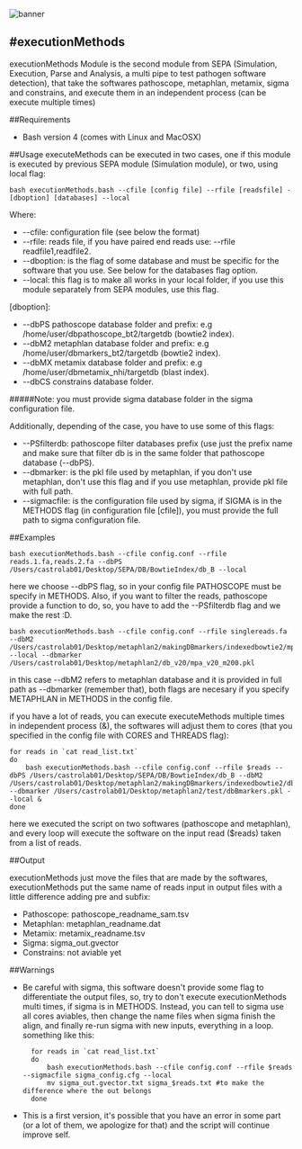 ![banner](https://raw.githubusercontent.com/microgenomics/tutorials/master/img/microgenomics.png)

#executionMethods
----------------

executionMethods Module is the second module from SEPA (Simulation, Execution, Parse and Analysis,  a multi pipe to test pathogen software detection), that take the softwares pathoscope, metaphlan, metamix, sigma and constrains, and execute them in an independent process (can be execute multiple times)

##Requirements

* Bash version 4 (comes with Linux and MacOSX)

##Usage
executeMethods can be executed in two cases, one if this module is executed by previous SEPA module (Simulation module), or two, using local flag:

	bash executionMethods.bash --cfile [config file] --rfile [readsfile] -[dboption] [databases] --local
	
Where:
	
* --cfile: configuration file (see below the format)
* --rfile: reads file, if you have paired end reads use: --rfile readfile1,readfile2.
* --dboption: is the flag of some database and must be specific for the software that you use. See below for the databases flag option.
* --local: this flag is to make all works in your local folder, if you use this module separately from SEPA modules, use this flag.

[dboption]:

* --dbPS pathoscope database folder and prefix: e.g /home/user/dbpathoscope_bt2/targetdb (bowtie2 index).
* --dbM2 metaphlan database folder and prefix: e.g /home/user/dbmarkers_bt2/targetdb (bowtie2 index).
* --dbMX metamix database folder and prefix: e.g /home/user/dbmetamix_nhi/targetdb (blast index).
* --dbCS constrains database folder.

#####Note: you must provide sigma database folder in the sigma configuration file.

Additionally, depending of the case, you have to use some of this flags:

* --PSfilterdb: pathoscope filter databases prefix (use just the prefix name and make sure that filter db is in the same folder that pathoscope database (--dbPS).
* --dbmarker: is the pkl file used by metaphlan, if you don't use metaphlan, don't use this flag and if you use metaphlan, provide pkl file with full path.
* --sigmacfile: is the configuration file used by sigma, if SIGMA is in the METHODS flag (in configuration file [cfile]), you must provide the full path to sigma configuration file.

##Examples

	bash executionMethods.bash --cfile config.conf --rfile reads.1.fa,reads.2.fa --dbPS /Users/castrolab01/Desktop/SEPA/DB/BowtieIndex/db_B --local

here we choose --dbPS flag, so in your config file PATHOSCOPE must be specify in METHODS. Also, if you want to filter the reads, pathoscope provide a function to do, so, you have to add the --PSfilterdb flag and we make the rest :D.

	bash executionMethods.bash --cfile config.conf --rfile singlereads.fa --dbM2 /Users/castrolab01/Desktop/metaphlan2/makingDBmarkers/indexedbowtie2/mpa_v20_m200 --local --dbmarker /Users/castrolab01/Desktop/metaphlan2/db_v20/mpa_v20_m200.pkl

in this case --dbM2 refers to metaphlan database and it is provided in full path as --dbmarker (remember that), both flags are necesary if you specify METAPHLAN in METHODS in the config file.

if you have a lot of reads, you can execute executeMethods multiple times in independent process (&), the softwares will adjust them to cores (that you specified in the config file with CORES and THREADS flag):

	for reads in `cat read_list.txt`
	do
		bash executionMethods.bash --cfile config.conf --rfile $reads --dbPS /Users/castrolab01/Desktop/SEPA/DB/BowtieIndex/db_B --dbM2 /Users/castrolab01/Desktop/metaphlan2/makingDBmarkers/indexedbowtie2/dbBmarkers --dbmarker /Users/castrolab01/Desktop/metaphlan2/test/dbBmarkers.pkl --local &
	done
	
here we executed the script on two softwares (pathoscope and metaphlan), and every loop will execute the software on the input read ($reads) taken from a list of reads.

##Output

executionMethods just move the files that are made by the softwares, executionMethods put the same name of reads input in output files with a little difference adding pre and subfix:

* Pathoscope: pathoscope\_readname_sam.tsv
* Metaphlan: metaphlan\_readname.dat
* Metamix: metamix\_readname.tsv
* Sigma: sigma_out.gvector
* Constrains: not aviable yet

##Warnings
* Be careful with sigma, this software doesn't provide some flag to differentiate the output files, so, try to don't execute executionMethods multi times, if sigma is in METHODS. Instead, you can tell to sigma use all cores aviables, then change the name files when sigma finish the align, and finally re-run sigma with new inputs, everything in a loop. something like this:
	
		for reads in `cat read_list.txt`
		do
			bash executionMethods.bash --cfile config.conf --rfile $reads --sigmacfile sigma_config.cfg --local
			mv sigma_out.gvector.txt sigma_$reads.txt #to make the difference where the out belongs
		done
* This is a first version, it's possible that you have an error in some part (or a lot of them, we apologize for that) and the script will continue improve self.